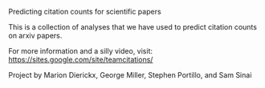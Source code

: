 Predicting citation counts for scientific papers

This is a collection of analyses that we have used to predict citation counts on arxiv papers. 

For more information and a silly video, visit:
https://sites.google.com/site/teamcitations/

Project by Marion Dierickx, George Miller, Stephen Portillo, and Sam Sinai
